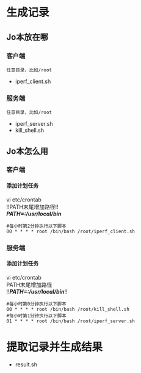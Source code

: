 # 生成记录
## Jo本放在哪
### 客户端
`任意目录，比如/root`
- iperf_client.sh
### 服务端
`任意目录，比如/root`
- iperf_server.sh
- kill_shell.sh  
## Jo本怎么用
### 客户端
#### 添加计划任务
vi etc/crontab  
:bangbang:PATH末尾增加路径:bangbang:  
***PATH=:/usr/local/bin***
``` shell
#每小时第2分钟执行以下脚本
00 * * * * root /bin/bash /root/iperf_client.sh
```  
### 服务端
#### 添加计划任务
vi etc/crontab  
PATH末尾增加路径  
:bangbang:***PATH=:/usr/local/bin***:bangbang:
``` shell
#每小时第0分钟执行以下脚本
00 * * * * root /bin/bash /root/kill_shell.sh
#每小时第1分钟执行以下脚本
01 * * * * root /bin/bash /root/iperf_server.sh
```  
# 提取记录并生成结果
- result.sh
